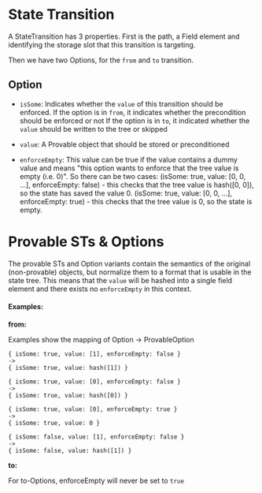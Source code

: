 # State Transition

A StateTransition has 3 properties.
First is the path, a Field element and identifying the storage slot that this transition is targeting.

Then we have two Options, for the `from` and `to` transition.

## Option

- `isSome`: Indicates whether the `value` of this transition should be enforced.
If the option is in `from`, it indicates whether the precondition should be enforced or not
If the option is in `to`, it indicated whether the `value` should be written to the tree or skipped

- `value`: A Provable object that should be stored or preconditioned

- `enforceEmpty`: This value can be true if the value contains a dummy value and means "this option wants to enforce that the tree value is empty (i.e. 0)".
So there can be two cases:
  (isSome: true, value: [0, 0, ...], enforceEmpty: false) - this checks that the tree value is hash([0, 0]), so the state has saved the value 0.
  (isSome: true, value: [0, 0, ...], enforceEmpty: true) - this checks that the tree value is 0, so the state is empty.


# Provable STs & Options

The provable STs and Option variants contain the semantics of the original (non-provable) objects,
but normalize them to a format that is usable in the state tree. 
This means that the `value` will be hashed into a single field element and there exists no `enforceEmpty` in this context.

#### Examples:

**from:**

Examples show the mapping of Option -> ProvableOption

```
{ isSome: true, value: [1], enforceEmpty: false }
-> 
{ isSome: true, value: hash([1]) }
```

```
{ isSome: true, value: [0], enforceEmpty: false }
-> 
{ isSome: true, value: hash([0]) }
```

```
{ isSome: true, value: [0], enforceEmpty: true }
-> 
{ isSome: true, value: 0 }
```

```
{ isSome: false, value: [1], enforceEmpty: false }
-> 
{ isSome: false, value: hash([1]) }
```

**to:**

For to-Options, enforceEmpty will never be set to `true`